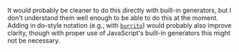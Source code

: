 It would probably be cleaner to do this directly with built-in generators, but I don't understand them well enough to be able to do this at the moment.
Adding in do-style notation (e.g., with [`burrito`](https://github.com/pelotom/burrido)) would probably also improve clarity, though with proper use of JavaScript's built-in generators this might not be necessary.
